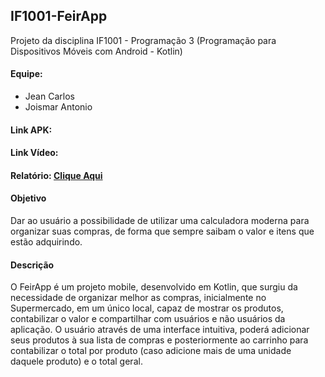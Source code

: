 ## IF1001-FeirApp
Projeto da disciplina IF1001 - Programação 3 (Programação para Dispositivos Móveis com Android - Kotlin)

#### Equipe:

- Jean Carlos
- Joismar Antonio

#### Link APK: 

#### Link Vídeo: 

#### Relatório: [Clique Aqui](https://github.com/joismar/IF1001-FeirApp/blob/master/docs/relatorio.md)

#### Objetivo
Dar ao usuário a possibilidade de utilizar uma calculadora moderna para organizar suas compras, de forma que sempre saibam o valor e itens que estão adquirindo.

#### Descrição
O FeirApp é um projeto mobile, desenvolvido em Kotlin, que surgiu da necessidade de organizar melhor as compras, inicialmente no Supermercado, em um único local, capaz de mostrar os produtos, contabilizar o valor e compartilhar com usuários e não usuários da aplicação. O usuário através de uma interface intuitiva, poderá adicionar seus produtos à sua lista de compras e posteriormente ao carrinho para contabilizar o total por produto (caso adicione mais de uma unidade daquele produto) e o total geral.
